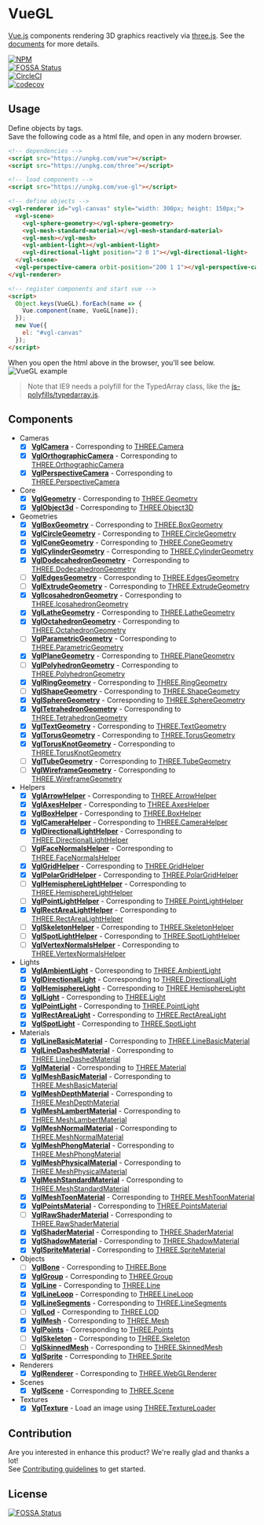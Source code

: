 # VueGL

[Vue.js](https://vuejs.org/) components rendering 3D graphics reactively via [three.js](https://threejs.org/).
See the [documents](https://vue-gl.github.io/vue-gl/) for more details.

[![NPM](https://nodei.co/npm/vue-gl.png?compact=true)](https://nodei.co/npm/vue-gl/
)  
[![FOSSA Status](https://app.fossa.io/api/projects/git%2Bgithub.com%2Fvue-gl%2Fvue-gl.svg?type=small)](https://app.fossa.io/projects/git%2Bgithub.com%2Fvue-gl%2Fvue-gl?ref=badge_small
)  
[![CircleCI](https://circleci.com/gh/vue-gl/vue-gl.svg?style=svg)](https://circleci.com/gh/vue-gl/vue-gl
)  
[![codecov](https://codecov.io/gh/vue-gl/vue-gl/branch/master/graph/badge.svg)](https://codecov.io/gh/vue-gl/vue-gl
)

## Usage

Define objects by tags.  
Save the following code as a html file, and open in any modern browser.

```html
<!-- dependencies -->
<script src="https://unpkg.com/vue"></script>
<script src="https://unpkg.com/three"></script>

<!-- load components -->
<script src="https://unpkg.com/vue-gl"></script>

<!-- define objects -->
<vgl-renderer id="vgl-canvas" style="width: 300px; height: 150px;">
  <vgl-scene>
    <vgl-sphere-geometry></vgl-sphere-geometry>
    <vgl-mesh-standard-material></vgl-mesh-standard-material>
    <vgl-mesh></vgl-mesh>
    <vgl-ambient-light></vgl-ambient-light>
    <vgl-directional-light position="2 0 1"></vgl-directional-light>
  </vgl-scene>
  <vgl-perspective-camera orbit-position="200 1 1"></vgl-perspective-camera>
</vgl-renderer>

<!-- register components and start vue -->
<script>
  Object.keys(VueGL).forEach(name => {
    Vue.component(name, VueGL[name]);
  });
  new Vue({
    el: "#vgl-canvas"
  });
</script>
```

When you open the html above in the browser, you'll see below.  
![VueGL example](https://www.evernote.com/shard/s42/sh/475e146b-d187-4abb-8793-09bf0561a295/c581691f3ea3f0f1603fdfb5467bf485/res/67489a93-c191-4da5-a353-a15d0120230c/2017-09-21-iloveimg-cropped.png?resizeSmall&width=832)

> Note that IE9 needs a polyfill for the TypedArray class, like the [js-polyfills/typedarray.js](https://github.com/inexorabletash/polyfill/blob/master/typedarray.js).

## Components

- Cameras
  - [x] **[VglCamera](src/cameras/vgl-camera.js)** -
        Corresponding to [THREE.Camera](https://threejs.org/docs/index.html#api/cameras/Camera)
  - [x] **[VglOrthographicCamera](src/cameras/vgl-orthographic-camera.js)** -
        Corresponding to [THREE.OrthographicCamera](https://threejs.org/docs/index.html#api/cameras/OrthographicCamera)
  - [x] **[VglPerspectiveCamera](src/cameras/vgl-perspective-camera.js)** -
        Corresponding to [THREE.PerspectiveCamera](https://threejs.org/docs/index.html#api/cameras/PerspectiveCamera)
- Core
  - [x] **[VglGeometry](src/core/vgl-geometry.js)** -
        Corresponding to [THREE.Geometry](https://threejs.org/docs/index.html#api/core/Geometry)
  - [x] **[VglObject3d](src/core/vgl-object3d.js)** -
        Corresponding to [THREE.Object3D](https://threejs.org/docs/index.html#api/core/Object3D)
- Geometries
  - [x] **[VglBoxGeometry](src/geometries/vgl-box-geometry.js)** -
        Corresponding to [THREE.BoxGeometry](https://threejs.org/docs/index.html#api/geometries/BoxGeometry)
  - [x] **[VglCircleGeometry](src/geometries/vgl-circle-geometry.js)** -
        Corresponding to [THREE.CircleGeometry](https://threejs.org/docs/index.html#api/geometries/CircleGeometry)
  - [x] **[VglConeGeometry](src/geometries/vgl-cone-geometry.js)** -
        Corresponding to [THREE.ConeGeometry](https://threejs.org/docs/index.html#api/geometries/ConeGeometry)
  - [x] **[VglCylinderGeometry](src/geometries/vgl-cylinder-geometry.js)** -
        Corresponding to [THREE.CylinderGeometry](https://threejs.org/docs/index.html#api/geometries/CylinderGeometry)
  - [x] **[VglDodecahedronGeometry](src/geometries/vgl-dodecahedron-geometry.js
        )** - Corresponding to [THREE.DodecahedronGeometry](https://threejs.org/docs/index.html#api/geometries/DodecahedronGeometry)
  - [ ] **[VglEdgesGeometry](src/geometries/vgl-edges-geometry.js)** -
        Corresponding to [THREE.EdgesGeometry](https://threejs.org/docs/index.html#api/geometries/EdgesGeometry)
  - [ ] **[VglExtrudeGeometry](src/geometries/vgl-extrude-geometry.js)** -
        Corresponding to [THREE.ExtrudeGeometry](https://threejs.org/docs/index.html#api/geometries/ExtrudeGeometry)
  - [x] **[VglIcosahedronGeometry](src/geometries/vgl-icosahedron-geometry.js
        )** - Corresponding to [THREE.IcosahedronGeometry](https://threejs.org/docs/index.html#api/geometries/IcosahedronGeometry)
  - [x] **[VglLatheGeometry](src/geometries/vgl-lathe-geometry.js)** -
        Corresponding to [THREE.LatheGeometry](https://threejs.org/docs/index.html#api/geometries/LatheGeometry)
  - [x] **[VglOctahedronGeometry](src/geometries/vgl-octahedron-geometry.js)** -
        Corresponding to [THREE.OctahedronGeometry](https://threejs.org/docs/index.html#api/geometries/OctahedronGeometry)
  - [ ] **[VglParametricGeometry](src/geometries/vgl-parametric-geometry.js)** -
        Corresponding to [THREE.ParametricGeometry](https://threejs.org/docs/index.html#api/geometries/ParametricGeometry)
  - [x] **[VglPlaneGeometry](src/geometries/vgl-plane-geometry.js)** -
        Corresponding to [THREE.PlaneGeometry](https://threejs.org/docs/index.html#api/geometries/PlaneGeometry)
  - [ ] **[VglPolyhedronGeometry](src/geometries/vgl-polyhedron-geometry.js)** -
        Corresponding to [THREE.PolyhedronGeometry](https://threejs.org/docs/index.html#api/geometries/PolyhedronGeometry)
  - [x] **[VglRingGeometry](src/geometries/vgl-ring-geometry.js)** -
        Corresponding to [THREE.RingGeometry](https://threejs.org/docs/index.html#api/geometries/RingGeometry)
  - [ ] **[VglShapeGeometry](src/geometries/vgl-shape-geometry.js)** -
        Corresponding to [THREE.ShapeGeometry](https://threejs.org/docs/index.html#api/geometries/ShapeGeometry)
  - [x] **[VglSphereGeometry](src/geometries/vgl-sphere-geometry.js)** -
        Corresponding to [THREE.SphereGeometry](https://threejs.org/docs/index.html#api/geometries/SphereGeometry)
  - [x] **[VglTetrahedronGeometry](src/geometries/vgl-tetrahedron-geometry.js
        )** - Corresponding to [THREE.TetrahedronGeometry](https://threejs.org/docs/index.html#api/geometries/TetrahedronGeometry)
  - [x] **[VglTextGeometry](src/geometries/vgl-text-geometry.js)** -
        Corresponding to [THREE.TextGeometry](https://threejs.org/docs/index.html#api/geometries/TextGeometry)
  - [x] **[VglTorusGeometry](src/geometries/vgl-torus-geometry.js)** -
        Corresponding to [THREE.TorusGeometry](https://threejs.org/docs/index.html#api/geometries/TorusGeometry)
  - [x] **[VglTorusKnotGeometry](src/geometries/vgl-torus-knot-geometry.js)** -
        Corresponding to [THREE.TorusKnotGeometry](https://threejs.org/docs/index.html#api/geometries/TorusKnotGeometry)
  - [ ] **[VglTubeGeometry](src/geometries/vgl-tube-geometry.js)** -
        Corresponding to [THREE.TubeGeometry](https://threejs.org/docs/index.html#api/geometries/TubeGeometry)
  - [ ] **[VglWireframeGeometry](src/geometries/vgl-wireframe-geometry.js)** -
        Corresponding to [THREE.WireframeGeometry](https://threejs.org/docs/index.html#api/geometries/WireframeGeometry)
- Helpers
  - [x] **[VglArrowHelper](src/helpers/vgl-arrow-helper.js)** -
        Corresponding to [THREE.ArrowHelper](https://threejs.org/docs/index.html#api/helpers/ArrowHelper)
  - [x] **[VglAxesHelper](src/helpers/vgl-axes-helper.js)** -
        Corresponding to [THREE.AxesHelper](https://threejs.org/docs/index.html#api/helpers/AxesHelper)
  - [x] **[VglBoxHelper](src/helpers/vgl-box-helper.js)** -
        Corresponding to [THREE.BoxHelper](https://threejs.org/docs/index.html#api/helpers/BoxHelper)
  - [x] **[VglCameraHelper](src/helpers/vgl-camera-helper.js)** -
        Corresponding to [THREE.CameraHelper](https://threejs.org/docs/index.html#api/helpers/CameraHelper)
  - [x] **[VglDirectionalLightHelper](src/helpers/vgl-directional-light-helper.js
        )** - Corresponding to [THREE.DirectionalLightHelper](https://threejs.org/docs/index.html#api/helpers/DirectionalLightHelper)
  - [ ] **[VglFaceNormalsHelper](src/helpers/vgl-face-normals-helper.js)** -
        Corresponding to [THREE.FaceNormalsHelper](https://threejs.org/docs/index.html#api/helpers/FaceNormalsHelper)
  - [x] **[VglGridHelper](src/helpers/vgl-grid-helper.js)** -
        Corresponding to [THREE.GridHelper](https://threejs.org/docs/index.html#api/helpers/GridHelper)
  - [x] **[VglPolarGridHelper](src/helpers/vgl-polar-grid-helper.js)** -
        Corresponding to [THREE.PolarGridHelper](https://threejs.org/docs/index.html#api/helpers/PolarGridHelper)
  - [ ] **[VglHemisphereLightHelper](src/helpers/vgl-hemisphere-light-helper.js
        )** - Corresponding to [THREE.HemisphereLightHelper](https://threejs.org/docs/index.html#api/helpers/HemisphereLightHelper)
  - [ ] **[VglPointLightHelper](src/helpers/vgl-point-light-helper.js)** -
        Corresponding to [THREE.PointLightHelper](https://threejs.org/docs/index.html#api/helpers/PointLightHelper)
  - [x] **[VglRectAreaLightHelper](src/helpers/vgl-rect-area-light-helper.js)** -
        Corresponding to [THREE.RectAreaLightHelper](https://threejs.org/docs/index.html#api/helpers/RectAreaLightHelper)
  - [ ] **[VglSkeletonHelper](src/helpers/vgl-skeleton-helper.js)** -
        Corresponding to [THREE.SkeletonHelper](https://threejs.org/docs/index.html#api/helpers/SkeletonHelper)
  - [ ] **[VglSpotLightHelper](src/helpers/vgl-spot-light-helper.js)** -
        Corresponding to [THREE.SpotLightHelper](https://threejs.org/docs/index.html#api/helpers/SpotLightHelper)
  - [ ] **[VglVertexNormalsHelper](src/helpers/vgl-vertex-normals-helper.js)** -
        Corresponding to [THREE.VertexNormalsHelper](https://threejs.org/docs/index.html#api/helpers/VertexNormalsHelper)
- Lights
  - [x] **[VglAmbientLight](src/lights/vgl-ambient-light.js)** -
        Corresponding to [THREE.AmbientLight](https://threejs.org/docs/index.html#api/lights/AmbientLight)
  - [x] **[VglDirectionalLight](src/lights/vgl-directional-light.js)** -
        Corresponding to [THREE.DirectionalLight](https://threejs.org/docs/index.html#api/lights/DirectionalLight)
  - [x] **[VglHemisphereLight](src/lights/vgl-hemisphere-light.js)** -
        Corresponding to [THREE.HemisphereLight](https://threejs.org/docs/index.html#api/lights/HemisphereLight)
  - [x] **[VglLight](src/lights/vgl-light.js)** -
        Corresponding to [THREE.Light](https://threejs.org/docs/index.html#api/lights/Light)
  - [x] **[VglPointLight](src/lights/vgl-point-light.js)** -
        Corresponding to [THREE.PointLight](https://threejs.org/docs/index.html#api/lights/PointLight)
  - [x] **[VglRectAreaLight](src/lights/vgl-rect-area-light.js)** -
        Corresponding to [THREE.RectAreaLight](https://threejs.org/docs/index.html#api/lights/RectAreaLight)
  - [x] **[VglSpotLight](src/lights/vgl-spot-light.js)** -
        Corresponding to [THREE.SpotLight](https://threejs.org/docs/index.html#api/lights/SpotLight)
- Materials
  - [x] **[VglLineBasicMaterial](src/materials/vgl-line-basic-material.js)** -
        Corresponding to [THREE.LineBasicMaterial](https://threejs.org/docs/index.html#api/materials/LineBasicMaterial)
  - [x] **[VglLineDashedMaterial](src/materials/vgl-line-dashed-material.js)** -
        Corresponding to [THREE.LineDashedMaterial](https://threejs.org/docs/index.html#api/materials/LineDashedMaterial)
  - [x] **[VglMaterial](src/materials/vgl-material.js)** -
        Corresponding to [THREE.Material](https://threejs.org/docs/index.html#api/materials/Material)
  - [x] **[VglMeshBasicMaterial](src/materials/vgl-mesh-basic-material.js)** -
        Corresponding to [THREE.MeshBasicMaterial](https://threejs.org/docs/index.html#api/materials/MeshBasicMaterial)
  - [x] **[VglMeshDepthMaterial](src/materials/vgl-mesh-depth-material.js)** -
        Corresponding to [THREE.MeshDepthMaterial](https://threejs.org/docs/index.html#api/materials/MeshDepthMaterial)
  - [x] **[VglMeshLambertMaterial](src/materials/vgl-mesh-lambert-material.js
        )** - Corresponding to [THREE.MeshLambertMaterial](https://threejs.org/docs/index.html#api/materials/MeshLambertMaterial)
  - [x] **[VglMeshNormalMaterial](src/materials/vgl-mesh-normal-material.js)** -
        Corresponding to [THREE.MeshNormalMaterial](https://threejs.org/docs/index.html#api/materials/MeshNormalMaterial)
  - [x] **[VglMeshPhongMaterial](src/materials/vgl-mesh-phong-material.js)** -
        Corresponding to [THREE.MeshPhongMaterial](https://threejs.org/docs/index.html#api/materials/MeshPhongMaterial)
  - [x] **[VglMeshPhysicalMaterial](src/materials/vgl-mesh-physical-material.js
        )** - Corresponding to [THREE.MeshPhysicalMaterial](https://threejs.org/docs/index.html#api/materials/MeshPhysicalMaterial)
  - [x] **[VglMeshStandardMaterial](src/materials/vgl-mesh-standard-material.js
        )** - Corresponding to [THREE.MeshStandardMaterial](https://threejs.org/docs/index.html#api/materials/MeshStandardMaterial)
  - [x] **[VglMeshToonMaterial](src/materials/vgl-mesh-toon-material.js)** -
        Corresponding to [THREE.MeshToonMaterial](https://threejs.org/docs/index.html#api/materials/MeshToonMaterial)
  - [x] **[VglPointsMaterial](src/materials/vgl-points-material.js)** -
        Corresponding to [THREE.PointsMaterial](https://threejs.org/docs/index.html#api/materials/PointsMaterial)
  - [ ] **[VglRawShaderMaterial](src/materials/vgl-raw-shader-material.js)** -
        Corresponding to [THREE.RawShaderMaterial](https://threejs.org/docs/index.html#api/materials/RawShaderMaterial)
  - [X] **[VglShaderMaterial](src/materials/vgl-shader-material.js)** -
        Corresponding to [THREE.ShaderMaterial](https://threejs.org/docs/index.html#api/materials/ShaderMaterial)
  - [x] **[VglShadowMaterial](src/materials/vgl-shadow-material.js)** -
        Corresponding to [THREE.ShadowMaterial](https://threejs.org/docs/index.html#api/materials/ShadowMaterial)
  - [x] **[VglSpriteMaterial](src/materials/vgl-sprite-material.js)** -
        Corresponding to [THREE.SpriteMaterial](https://threejs.org/docs/index.html#api/materials/SpriteMaterial)
- Objects
  - [ ] **[VglBone](src/objects/vgl-bone.js)** -
        Corresponding to [THREE.Bone](https://threejs.org/docs/index.html#api/objects/Bone)
  - [x] **[VglGroup](src/objects/vgl-group.js)** -
        Corresponding to [THREE.Group](https://threejs.org/docs/index.html#api/objects/Group)
  - [x] **[VglLine](src/objects/vgl-line.js)** -
        Corresponding to [THREE.Line](https://threejs.org/docs/index.html#api/objects/Line)
  - [x] **[VglLineLoop](src/objects/vgl-line-loop.js)** -
        Corresponding to [THREE.LineLoop](https://threejs.org/docs/index.html#api/objects/LineLoop)
  - [x] **[VglLineSegments](src/objects/vgl-line-segments.js)** -
        Corresponding to [THREE.LineSegments](https://threejs.org/docs/index.html#api/objects/LineSegments)
  - [ ] **[VglLod](src/objects/vgl-lod.js)** -
        Corresponding to [THREE.LOD](https://threejs.org/docs/index.html#api/objects/LOD)
  - [x] **[VglMesh](src/objects/vgl-mesh.js)** -
        Corresponding to [THREE.Mesh](https://threejs.org/docs/index.html#api/objects/Mesh)
  - [x] **[VglPoints](src/objects/vgl-points.js)** -
        Corresponding to [THREE.Points](https://threejs.org/docs/index.html#api/objects/Points)
  - [ ] **[VglSkeleton](src/objects/vgl-skeleton.js)** -
        Corresponding to [THREE.Skeleton](https://threejs.org/docs/index.html#api/objects/Skeleton)
  - [ ] **[VglSkinnedMesh](src/objects/vgl-skinned-mesh.js)** -
        Corresponding to [THREE.SkinnedMesh](https://threejs.org/docs/index.html#api/objects/SkinnedMesh)
  - [x] **[VglSprite](src/objects/vgl-sprite.js)** -
        Corresponding to [THREE.Sprite](https://threejs.org/docs/index.html#api/objects/Sprite)
- Renderers
  - [x] **[VglRenderer](src/renderers/vgl-renderer.js)** -
        Corresponding to [THREE.WebGLRenderer](https://threejs.org/docs/index.html#api/renderers/WebGLRenderer)
- Scenes
  - [x] **[VglScene](src/scenes/vgl-scene.js)** -
        Corresponding to [THREE.Scene](https://threejs.org/docs/index.html#api/scenes/Scene)
- Textures
  - [x] **[VglTexture](src/textures/vgl-texture.js)** -
        Load an image using [THREE.TextureLoader](https://threejs.org/docs/index.html#api/textures/TextureLoader)

## Contribution

Are you interested in enhance this product?
We're really glad and thanks a lot!  
See [Contributing guidelines](CONTRIBUTING.md) to get started.

## License

[![FOSSA Status](https://app.fossa.io/api/projects/git%2Bgithub.com%2Fvue-gl%2Fvue-gl.svg?type=large)](https://app.fossa.io/projects/git%2Bgithub.com%2Fvue-gl%2Fvue-gl?ref=badge_large)
